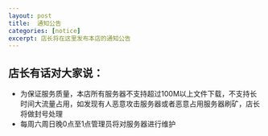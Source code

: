```yaml
---
layout: post
title:  通知公告
categories: [notice]
excerpt: 店长将在这里发布本店的通知公告
---
```


## 店长有话对大家说：
- 为保证服务质量，本店所有服务器不支持超过100M以上文件下载，不支持长时间大流量占用，如发现有人恶意攻击服务器或者恶意占用服务器刷矿，店长将做封号处理
- 每周六周日晚0点至1点管理员将对服务器进行维护

